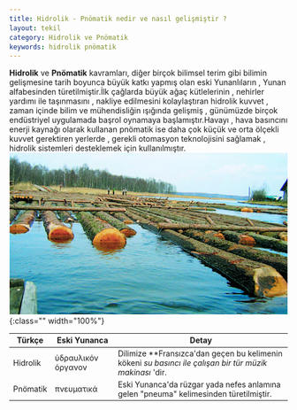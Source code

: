 ```yaml
---
title: Hidrolik - Pnömatik nedir ve nasıl gelişmiştir ?
layout: tekil
category: Hidrolik ve Pnömatik
keywords: hidrolik pnömatik
---
```


**Hidrolik** ve **Pnömatik** kavramları, diğer birçok bilimsel terim gibi bilimin gelişmesine tarih boyunca 
büyük katkı yapmış olan eski Yunanlıların , Yunan alfabesinden türetilmiştir.İlk çağlarda büyük ağaç kütlelerinin , 
nehirler yardımı ile taşınmasını , nakliye edilmesini kolaylaştıran hidrolik kuvvet , zaman içinde bilim ve mühendisliğin 
ışığında gelişmiş , günümüzde birçok endüstriyel uygulamada başrol oynamaya başlamıştır.Havayı , 
hava basıncını enerji kaynağı olarak kullanan pnömatik ise daha çok küçük ve orta ölçekli kuvvet gerektiren yerlerde , 
gerekli otomasyon teknolojisini sağlamak , hidrolik sistemleri desteklemek için kullanılmıştır. 
![Jekyll Logosu Nasıl Gözüküyor ?](/yuklemeler/su-ile-agac-tasima.jpg){:class="" width="100%"}

| Türkçe   |      Eski Yunanca    |  Detay |
|----------|--------------|------|
| Hidrolik |  ὑδραυλικόν όργανον | Dilimize **Fransızca'dan geçen bu kelimenin kökeni *su basıncı ile çalışan bir tür müzik makinası* 'dir.  |
| Pnömatik |    πνευματικά   |   Eski Yunanca'da rüzgar yada nefes anlamına gelen "pneuma" kelimesinden türetilmiştir. |


